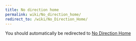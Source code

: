```yaml
---
title: No direction home
permalink: wiki/No_direction_home/
redirect_to: /wiki/No_Direction_Home/
---
```


You should automatically be redirected to [No Direction Home](/wiki/No_Direction_Home/)
